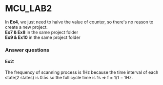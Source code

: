# MCU_LAB2
In <strong>Ex4</strong>, we just need to halve the value of counter, so there's no reason to create a new project. <br />
<strong>Ex7 & Ex8</strong> in the same project folder <br />
<strong>Ex9 & Ex10</strong> in the same project folder

<h3>Answer questions</h3>
<h4>Ex2:</h4>
<p>The frequency of scanning process is 1Hz because the time interval of each state(2 states) is 0.5s so the full cycle time is 1s => f = 1/1 = 1Hz. <p>

